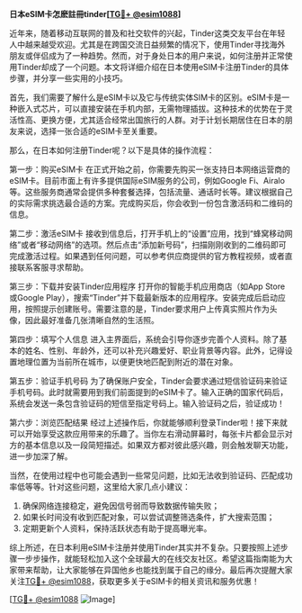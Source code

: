 **日本eSIM卡怎麽註冊tinder[[TG💪+ @esim1088](https://t.me/s/esim1088)]**

近年来，随着移动互联网的普及和社交软件的兴起，Tinder这类交友平台在年轻人中越来越受欢迎。尤其是在跨国交流日益频繁的情况下，使用Tinder寻找海外朋友或伴侣成为了一种趋势。然而，对于身处日本的用户来说，如何注册并正常使用Tinder却成了一个问题。本文将详细介绍在日本使用eSIM卡注册Tinder的具体步骤，并分享一些实用的小技巧。

首先，我们需要了解什么是eSIM卡以及它与传统实体SIM卡的区别。eSIM卡是一种嵌入式芯片，可以直接安装在手机内部，无需物理插拔。这种技术的优势在于灵活性高、更换方便，尤其适合经常出国旅行的人群。对于计划长期居住在日本的朋友来说，选择一张合适的eSIM卡至关重要。

那么，在日本如何注册Tinder呢？以下是具体的操作流程：

第一步：购买eSIM卡
在正式开始之前，你需要先购买一张支持日本网络运营商的eSIM卡。目前市面上有许多提供国际eSIM服务的公司，例如Google Fi、Airalo等。这些服务商通常会提供多种套餐选择，包括流量、通话时长等。建议根据自己的实际需求挑选最合适的方案。完成购买后，你会收到一份包含激活码和二维码的信息。

第二步：激活eSIM卡
接收到信息后，打开手机上的“设置”应用，找到“蜂窝移动网络”或者“移动网络”的选项。然后点击“添加新号码”，扫描刚刚收到的二维码即可完成激活过程。如果遇到任何问题，可以参考供应商提供的官方教程视频，或者直接联系客服寻求帮助。

第三步：下载并安装Tinder应用程序
打开你的智能手机应用商店（如App Store或Google Play），搜索“Tinder”并下载最新版本的应用程序。安装完成后启动应用，按照提示创建账号。需要注意的是，Tinder要求用户上传真实照片作为头像，因此最好准备几张清晰自然的生活照。

第四步：填写个人信息
进入主界面后，系统会引导你逐步完善个人资料。除了基本的姓名、性别、年龄外，还可以补充兴趣爱好、职业背景等内容。此外，记得设置地理位置为当前所在城市，以便更快地匹配到附近的潜在对象。

第五步：验证手机号码
为了确保账户安全，Tinder会要求通过短信验证码来验证手机号码。此时就需要用到我们前面提到的eSIM卡了。输入正确的国家代码后，系统会发送一条包含验证码的短信至指定号码上。输入验证码之后，验证成功！

第六步：浏览匹配结果
经过上述操作后，你就能够顺利登录Tinder啦！接下来就可以开始享受这款应用带来的乐趣了。当你左右滑动屏幕时，每张卡片都会显示对方的基本信息以及一段简短描述。如果双方都对彼此感兴趣，则会触发聊天功能，进一步加深了解。

当然，在使用过程中也可能会遇到一些常见问题，比如无法收到验证码、匹配成功率低等等。针对这些问题，这里给大家几点小建议：
1. 确保网络连接稳定，避免因信号弱而导致数据传输失败；
2. 如果长时间没有收到匹配对象，可以尝试调整筛选条件，扩大搜索范围；
3. 定期更新个人资料，保持活跃状态有助于提高曝光率。

综上所述，在日本利用eSIM卡注册并使用Tinder其实并不复杂。只要按照上述步骤一步步操作，就能轻松加入这个全球最大的在线交友社区。希望这篇指南能为大家带来帮助，让大家能够在异国他乡也能找到属于自己的缘分。最后再次提醒大家关注[TG💪+ @esim1088](https://t.me/s/esim1088)，获取更多关于eSIM卡的相关资讯和服务优惠！

[[TG💪+ @esim1088](https://t.me/s/esim1088) ![Image](https://i.postimg.cc/4NQfJmqS/Snipaste-2025-05-13-00-14-12.png)]